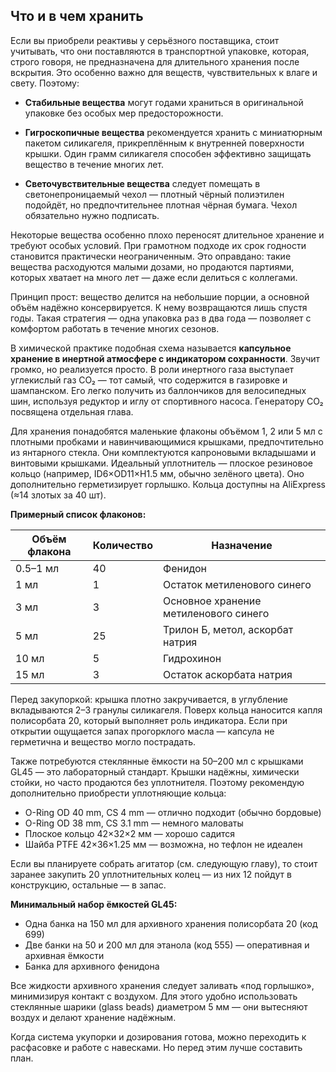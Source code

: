 ## Что и в чем хранить

Если вы приобрели реактивы у серьёзного поставщика, стоит учитывать, что они 
поставляются в транспортной упаковке, которая, строго говоря, не предназначена для 
длительного хранения после вскрытия. Это особенно важно для веществ, чувствительных 
к влаге и свету. Поэтому:

- **Стабильные вещества** могут годами храниться в оригинальной упаковке без особых 
  мер предосторожности.

- **Гигроскопичные вещества** рекомендуется хранить с миниатюрным пакетом силикагеля, 
  прикреплённым к внутренней поверхности крышки. Один грамм силикагеля способен 
  эффективно защищать вещество в течение многих лет.

- **Светочувствительные вещества** следует помещать в светонепроницаемый чехол — 
  плотный чёрный полиэтилен подойдёт, но предпочтительнее плотная чёрная бумага. 
  Чехол обязательно нужно подписать.

Некоторые вещества особенно плохо переносят длительное хранение и требуют особых 
условий. При грамотном подходе их срок годности становится практически 
неограниченным. Это оправдано: такие вещества расходуются малыми дозами, но 
продаются партиями, которых хватает на много лет — даже если делиться с коллегами.

Принцип прост: вещество делится на небольшие порции, а основной объём надёжно 
консервируется. К нему возвращаются лишь спустя годы. Такая стратегия — одна 
упаковка раз в два года — позволяет с комфортом работать в течение многих сезонов.

В химической практике подобная схема называется **капсульное хранение в инертной 
атмосфере с индикатором сохранности**. Звучит громко, но реализуется просто. В роли 
инертного газа выступает углекислый газ CO₂ — тот самый, что содержится в газировке 
и шампанском. Его легко получить из баллончиков для велосипедных шин, используя 
редуктор и иглу от спортивного насоса. Генератору CO₂ посвящена отдельная глава.

Для хранения понадобятся маленькие флаконы объёмом 1, 2 или 5 мл с плотными пробками 
и навинчивающимися крышками, предпочтительно из янтарного стекла. Они комплектуются 
капроновыми вкладышами и винтовыми крышками. Идеальный уплотнитель — плоское 
резиновое кольцо (например, ID6×OD11×H1.5 мм, обычно зелёного цвета). Оно 
дополнительно герметизирует горлышко. Кольца доступны на AliExpress (≈14 злотых за 
40 шт).

**Примерный список флаконов:**

| Объём флакона | Количество | Назначение |
|---------------|------------|------------|
| 0.5–1 мл      | 40         | Фенидон    |
| 1 мл          | 1          | Остаток метиленового синего |
| 3 мл          | 3          | Основное хранение метиленового синего |
| 5 мл          | 25         | Трилон Б, метол, аскорбат натрия |
| 10 мл         | 5          | Гидрохинон |
| 15 мл         | 3          | Остаток аскорбата натрия |

Перед закупоркой: крышка плотно закручивается, в углубление вкладываются 2–3 гранулы 
силикагеля. Поверх кольца наносится капля полисорбата 20, который выполняет роль 
индикатора. Если при открытии ощущается запах прогорклого масла — капсула не 
герметична и вещество могло пострадать.

Также потребуются стеклянные ёмкости на 50–200 мл с крышками GL45 — это 
лабораторный стандарт. Крышки надёжны, химически стойки, но часто продаются без 
уплотнителя. Поэтому рекомендую дополнительно приобрести уплотняющие кольца:

- O-Ring OD 40 mm, CS 4 mm — отлично подходит (обычно бордовые)
- O-Ring OD 38 mm, CS 3.1 mm — немного маловаты
- Плоское кольцо 42×32×2 мм — хорошо садится
- Шайба PTFE 42×36×1.25 мм — возможна, но тефлон не идеален

Если вы планируете собрать агитатор (см. следующую главу), то стоит заранее 
закупить 20 уплотнительных колец — из них 12 пойдут в конструкцию, остальные — в 
запас.

**Минимальный набор ёмкостей GL45:**
- Одна банка на 150 мл для архивного хранения полисорбата 20 (код 699)
- Две банки на 50 и 200 мл для этанола (код 555) — оперативная и архивная ёмкости
- Банка для архивного фенидона

Все жидкости архивного хранения следует заливать «под горлышко», минимизируя контакт 
с воздухом. Для этого удобно использовать стеклянные шарики (glass beads) диаметром 
5 мм — они вытесняют воздух и делают хранение надёжным.

Когда система укупорки и дозирования готова, можно переходить к расфасовке и работе 
с навесками. Но перед этим лучше составить план.